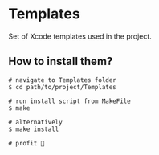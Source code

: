 # Templates

Set of Xcode templates used in the project.

## How to install them?
    # navigate to Templates folder
    $ cd path/to/project/Templates
    
    # run install script from MakeFile
    $ make
    
    # alternatively
    $ make install
    
    # profit 🎉